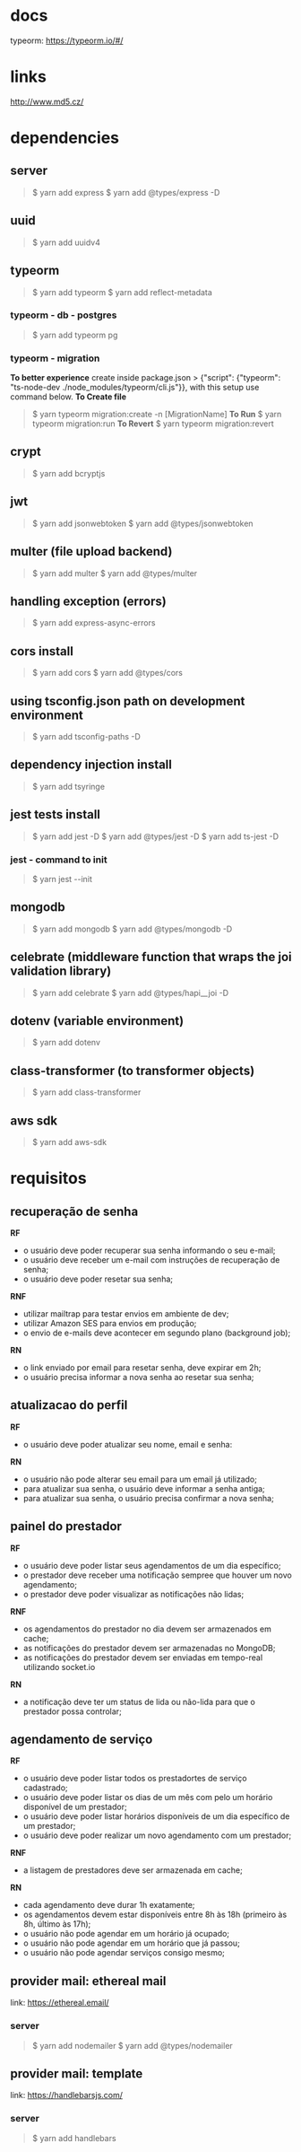 # docs

typeorm: https://typeorm.io/#/

# links

http://www.md5.cz/

# dependencies

## server

> $ yarn add express
> $ yarn add @types/express -D

## uuid

> $ yarn add uuidv4

## typeorm

> $ yarn add typeorm
> $ yarn add reflect-metadata

### typeorm - db - postgres

> $ yarn add typeorm pg

### typeorm - migration

**To better experience** create inside package.json > {"script": {"typeorm": "ts-node-dev ./node_modules/typeorm/cli.js"}}, with this setup use command below.
**To Create file**
> $ yarn typeorm migration:create -n [MigrationName]
**To Run**
> $ yarn typeorm migration:run
**To Revert**
> $ yarn typeorm migration:revert

## crypt

> $ yarn add bcryptjs

## jwt

> $ yarn add jsonwebtoken
> $ yarn add @types/jsonwebtoken

## multer (file upload backend)

> $ yarn add multer
> $ yarn add @types/multer

## handling exception (errors)

> $ yarn add express-async-errors

## cors install

> $ yarn add cors
> $ yarn add @types/cors

## using tsconfig.json path on development environment

> $ yarn add tsconfig-paths -D

## dependency injection install

> $ yarn add tsyringe

## jest tests install

> $ yarn add jest -D
> $ yarn add @types/jest -D
> $ yarn add ts-jest -D

### jest - command to init

> $ yarn jest --init

## mongodb

> $ yarn add mongodb
> $ yarn add @types/mongodb -D

## celebrate (middleware function that wraps the joi validation library)

> $ yarn add celebrate
> $ yarn add @types/hapi__joi -D

## dotenv (variable environment)

> $ yarn add dotenv

## class-transformer (to transformer objects)

> $ yarn add class-transformer

## aws sdk

> $ yarn add aws-sdk

# requisitos

## recuperação de senha

**RF**
- o usuário deve poder recuperar sua senha informando o seu e-mail;
- o usuário deve receber um e-mail com instruções de recuperação de senha;
- o usuário deve poder resetar sua senha;

**RNF**
- utilizar mailtrap para testar envios em ambiente de dev;
- utilizar Amazon SES para envios em produção;
- o envio de e-mails deve acontecer em segundo plano (background job);

**RN**
- o link enviado por email para resetar senha, deve expirar em 2h;
- o usuário precisa informar a nova senha ao resetar sua senha;

## atualizacao do perfil

**RF**
- o usuário deve poder atualizar seu nome, email e senha:

**RN**
- o usuário não pode alterar seu email para um email já utilizado;
- para atualizar sua senha, o usuário deve informar a senha antiga;
- para atualizar sua senha, o usuário precisa confirmar a nova senha;

## painel do prestador

**RF**
- o usuário deve poder listar seus agendamentos de um dia específico;
- o prestador deve receber uma notificação sempree que houver um novo agendamento;
- o prestador deve poder visualizar as notificações não lidas;

**RNF**
- os agendamentos do prestador no dia devem ser armazenados em cache;
- as notificações do prestador devem ser armazenadas no MongoDB;
- as notificações do prestador devem ser enviadas em tempo-real utilizando socket.io

**RN**
- a notificação deve ter um status de lida ou não-lida para que o prestador possa controlar;

## agendamento de serviço

**RF**
- o usuário deve poder listar todos os prestadortes de serviço cadastrado;
- o usuário deve poder listar os dias de um mês com pelo um horário disponível de um prestador;
- o usuário deve poder listar horários disponíveis de um dia específico de um prestador;
- o usuário deve poder realizar um novo agendamento com um prestador;

**RNF**
- a listagem de prestadores deve ser armazenada em cache;

**RN**
- cada agendamento deve durar 1h exatamente;
- os agendamentos devem estar disponíveis entre 8h às 18h (primeiro às 8h, último às 17h);
- o usuário não pode agendar em um horário já ocupado;
- o usuário não pode agendar em um horário que já passou;
- o usuário não pode agendar serviços consigo mesmo;


## provider mail: ethereal mail
link: https://ethereal.email/

### server
> $ yarn add nodemailer
> $ yarn add @types/nodemailer

## provider mail:  template
link: https://handlebarsjs.com/

### server
> $ yarn add handlebars
